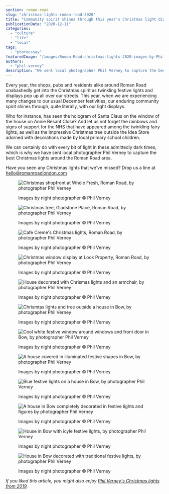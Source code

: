 ```yaml
---
section: roman-road
slug: "christmas-lights-roman-road-2020"
title: "Community spirit shines through this year's Christmas light displays [photoessay]"
publicationDate: "2020-12-11"
categories: 
  - "culture"
  - "life"
  - "local"
tags: 
  - "photoessay"
featuredImage: "/images/Roman-Road-christmas-lights-2020-images-by-Phil-Verney-9.jpg"
authors: 
  - "phil-verney"
description: "We sent local photographer Phil Verney to capture the best Christmas lights around the Roman Road area."
---
```


Every year, the shops, pubs and residents alike around Roman Road unabashedly get into the Christmas spirit as twinkling festive lights and displays pop up all over our streets. This year, when we are experiencing many changes to our usual December festivities, our enduring community spirit shines through, quite literally, with our light displays.

Who for instance, has seen the hologram of Santa Claus on the window of the house on Annie Besant Close? And let us not forget the rainbows and signs of support for the NHS that have appeared among the twinkling fairy lights, as well as the impressive Christmas tree outside the Idea Store adorned with decorations made by local primary school children.

We can certainly do with every bit of light in these admittedly dark times, which is why we have sent local photographer Phil Verney to capture the best Christmas lights around the Roman Road area.

Have you seen any Christmas lights that we've missed? Drop us a line at hello@romanroadlondon.com

<figure>

![Christmas shopfront at Whole Fresh, Roman Road, by photographer Phil Verney](/images/Roman-Road-christmas-lights-2020-images-by-Phil-Verney-11-1024x683.jpg)

<figcaption>

Images by night photographer © Phil Verney

</figcaption>

</figure>

<figure>

![Christmas tree, Gladstone Place, Roman Road, by photographer Phil Verney](/images/Roman-Road-christmas-lights-2020-images-by-Phil-Verney-14-1024x683.jpg)

<figcaption>

Images by night photographer © Phil Verney

</figcaption>

</figure>

<figure>

![Cafe Creme's Christmas lights, Roman Road, by photographer Phil Verney](/images/Roman-Road-christmas-lights-2020-images-by-Phil-Verney-12-1024x683.jpg)

<figcaption>

Images by night photographer © Phil Verney

</figcaption>

</figure>

<figure>

![Christmas window display at Look Property, Roman Road, by photographer Phil Verney](/images/Roman-Road-christmas-lights-2020-images-by-Phil-Verney-10-1024x683.jpg)

<figcaption>

Images by night photographer © Phil Verney

</figcaption>

</figure>

<figure>

![House decorated with Chrismas lights and an armchair, by photographer Phil Verney](/images/Roman-Road-christmas-lights-2020-images-by-Phil-Verney-8-1024x683.jpg)

<figcaption>

Images by night photographer © Phil Verney

</figcaption>

</figure>

<figure>

![Chrismtas lights and tree outside a house in Bow, by photographer Phil Verney](/images/Roman-Road-christmas-lights-2020-images-by-Phil-Verney-7-1024x683.jpg)

<figcaption>

Images by night photographer © Phil Verney

</figcaption>

</figure>

<figure>

![Cool white festive window around windows and front door in Bow, by photographer Phil Verney](/images/Roman-Road-christmas-lights-2020-images-by-Phil-Verney-6-1024x683.jpg)

<figcaption>

Images by night photographer © Phil Verney

</figcaption>

</figure>

<figure>

![A house covered in illuminated festive shapes in Bow, by photographer Phil Verney](/images/Roman-Road-christmas-lights-2020-images-by-Phil-Verney-5.jpg)

<figcaption>

Images by night photographer © Phil Verney

</figcaption>

</figure>

<figure>

![Blue festive lights on a house in Bow, by photographer Phil Verney](/images/Roman-Road-christmas-lights-2020-images-by-Phil-Verney-4-1024x683.jpg)

<figcaption>

Images by night photographer © Phil Verney

</figcaption>

</figure>

<figure>

![A house in Bow completely decorated in festive lights and figures by photographer Phil Verney](/images/Roman-Road-christmas-lights-2020-images-by-Phil-Verney-3.jpg)

<figcaption>

Images by night photographer © Phil Verney

</figcaption>

</figure>

<figure>

![House in Bow with icyle festive lights, by photographer Phil Verney](/images/Roman-Road-christmas-lights-2020-images-by-Phil-Verney-2-1024x683.jpg)

<figcaption>

Images by night photographer © Phil Verney

</figcaption>

</figure>

<figure>

![House in Bow decorated with traditional festive lights, by photographer Phil Verney](/images/Roman-Road-christmas-lights-2020-images-by-Phil-Verney-1-1024x683.jpg)

<figcaption>

Images by night photographer © Phil Verney

</figcaption>

</figure>

_If you liked this article, you might also enjoy [Phil Verney's Christmas lights from 2019](https://romanroadlondon.com/best-and-brightest-christmas-lights-roman-road-photoessay/)._
